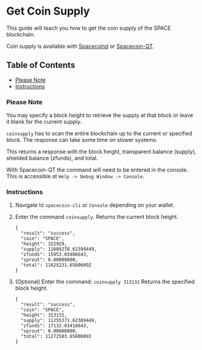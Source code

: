 # Get Coin Supply

This guide will teach you how to get the coin supply of the SPACE blockchain.

Coin supply is available with [Spacecoind](https://github.com/spaceworksco/spacecoin) or [Spacecoin-QT](https://spaceworks.co/spacecoin/wallets#spacecoin-qt).

## Table of Contents

- [Please Note](#Please-Note)
- [Instructions](#Instructions)


### Please Note

You may specify a block height to retrieve the supply at that block or leave it blank for the current supply.

`coinsupply` has to scan the entire blockchain up to the current or specified block. The response can take some time on slower systems.

This returns a response with the block height, transparent balance (supply), shielded balance (zfunds), and total.

With Spacecoin-QT the command will need to be entered in the console. This is accessible at `Help -> Debug Window -> Console`.


### Instructions

1. Navigate to `spacecoin-cli` or `Console` depending on your wallet.

2. Enter the command `coinsupply`. Returns the current block height.

    ```
    {
      "result": "success",
      "coin": "SPACE",
      "height": 322929,
      "supply": 11609278.62399449,
      "zfunds": 15953.03406643,
      "sprout": 0.00000000,
      "total": 11625231.65806092
    }
    ```

3. (Optional) Enter the command: `coinsupply 313131` Returns the specified block height.

    ```
    {
      "result": "success",
      "coin": "SPACE",
      "height": 313131,
      "supply": 11255371.62389449,
      "zfunds": 17132.03416643,
      "sprout": 0.00000000,
      "total": 11272503.65806092
    }
    ```
